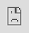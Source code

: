 ```yaml
---
layout: page-hide-title
title: Harta Bazar de Cotroceni 2022
permalink: /evenimente/2022-10-bazar-de-cotroceni/harta
---
```


<iframe src="https://drive.google.com/file/d/1KcJuGI1cExDTLoFmgPbIhVVUkPPaM-1B/preview" frameborder="0" marginheight="0" marginwidth="0" style="position: absolute;top: 0;left: 0;bottom: 0;right: 0;width: 100%;height: 100%;"  allow="autoplay"></iframe>
